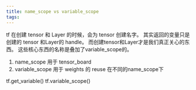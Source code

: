 ```yaml
---
title: name_scope vs variable_scope
tags:
---
```



tf 在创建 tensor 和 Layer 的时候，会为 tensor 创建名字。 
其实返回的变量只是 创建的 tensor 和Layer的 handle。
而创建tensor和Layer才是我们真正关心的东西。
这些核心东西的名称是叠加了variable_scope的。

1. name_scope 用于 tensor_board
2. variable_scope 用于 weights 的 reuse 在不同的name_scope下

tf.get_variable()
tf.variable_scope()